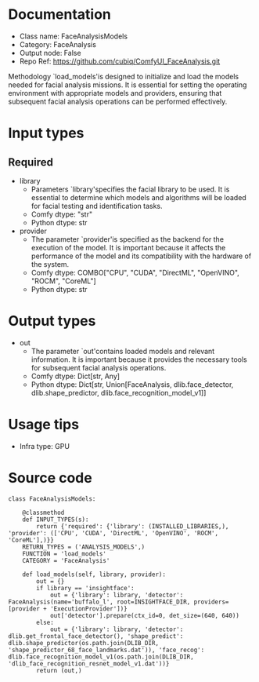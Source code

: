 # Documentation
- Class name: FaceAnalysisModels
- Category: FaceAnalysis
- Output node: False
- Repo Ref: https://github.com/cubiq/ComfyUI_FaceAnalysis.git

Methodology `load_models'is designed to initialize and load the models needed for facial analysis missions. It is essential for setting the operating environment with appropriate models and providers, ensuring that subsequent facial analysis operations can be performed effectively.

# Input types
## Required
- library
    - Parameters `library'specifies the facial library to be used. It is essential to determine which models and algorithms will be loaded for facial testing and identification tasks.
    - Comfy dtype: "str"
    - Python dtype: str
- provider
    - The parameter `provider'is specified as the backend for the execution of the model. It is important because it affects the performance of the model and its compatibility with the hardware of the system.
    - Comfy dtype: COMBO["CPU", "CUDA", "DirectML", "OpenVINO", "ROCM", "CoreML"]
    - Python dtype: str

# Output types
- out
    - The parameter `out'contains loaded models and relevant information. It is important because it provides the necessary tools for subsequent facial analysis operations.
    - Comfy dtype: Dict[str, Any]
    - Python dtype: Dict[str, Union[FaceAnalysis, dlib.face_detector, dlib.shape_predictor, dlib.face_recognition_model_v1]]

# Usage tips
- Infra type: GPU

# Source code
```
class FaceAnalysisModels:

    @classmethod
    def INPUT_TYPES(s):
        return {'required': {'library': (INSTALLED_LIBRARIES,), 'provider': (['CPU', 'CUDA', 'DirectML', 'OpenVINO', 'ROCM', 'CoreML'],)}}
    RETURN_TYPES = ('ANALYSIS_MODELS',)
    FUNCTION = 'load_models'
    CATEGORY = 'FaceAnalysis'

    def load_models(self, library, provider):
        out = {}
        if library == 'insightface':
            out = {'library': library, 'detector': FaceAnalysis(name='buffalo_l', root=INSIGHTFACE_DIR, providers=[provider + 'ExecutionProvider'])}
            out['detector'].prepare(ctx_id=0, det_size=(640, 640))
        else:
            out = {'library': library, 'detector': dlib.get_frontal_face_detector(), 'shape_predict': dlib.shape_predictor(os.path.join(DLIB_DIR, 'shape_predictor_68_face_landmarks.dat')), 'face_recog': dlib.face_recognition_model_v1(os.path.join(DLIB_DIR, 'dlib_face_recognition_resnet_model_v1.dat'))}
        return (out,)
```